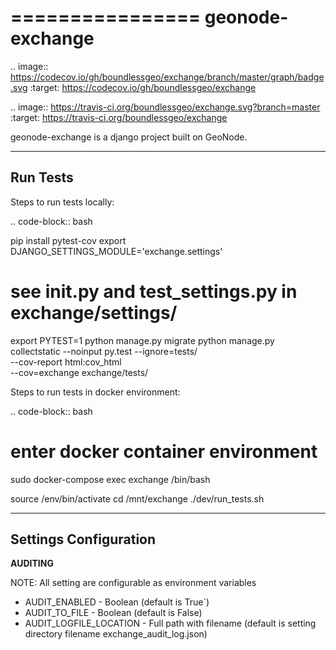 ================
geonode-exchange
================

.. image:: https://codecov.io/gh/boundlessgeo/exchange/branch/master/graph/badge.svg
    :target: https://codecov.io/gh/boundlessgeo/exchange

.. image:: https://travis-ci.org/boundlessgeo/exchange.svg?branch=master
    :target: https://travis-ci.org/boundlessgeo/exchange

geonode-exchange is a django project built on GeoNode.

---------
Run Tests
---------
Steps to run tests locally:

.. code-block:: bash

   pip install pytest-cov
   export DJANGO_SETTINGS_MODULE='exchange.settings'

   # see __init__.py and test_settings.py in exchange/settings/
   export PYTEST=1
   python manage.py migrate
   python manage.py collectstatic --noinput
   py.test --ignore=tests/ \
           --cov-report html:cov_html \
           --cov=exchange exchange/tests/

Steps to run tests in docker environment:

.. code-block:: bash

   # enter docker container environment
   sudo docker-compose exec exchange /bin/bash

   source /env/bin/activate
   cd /mnt/exchange
   ./dev/run_tests.sh


----------------------
Settings Configuration
----------------------

**AUDITING**

NOTE: All setting are configurable as environment variables

- AUDIT_ENABLED - Boolean (default is True`)
- AUDIT_TO_FILE - Boolean (default is False)
- AUDIT_LOGFILE_LOCATION - Full path with filename (default is setting directory filename exchange_audit_log.json)
